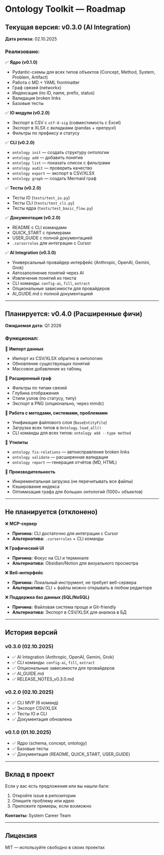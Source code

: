 # Ontology Toolkit — Roadmap

## Текущая версия: v0.3.0 (AI Integration)

**Дата релиза:** 02.10.2025

### Реализовано:

✅ **Ядро (v0.1.0)**
- Pydantic-схемы для всех типов объектов (Concept, Method, System, Problem, Artifact)
- Работа с MD + YAML frontmatter
- Граф связей (networkx)
- Индексация (по ID, name, prefix, status)
- Валидация broken links
- Базовые тесты

✅ **IO модули (v0.2.0)**
- Экспорт в CSV с `utf-8-sig` (совместимость с Excel)
- Экспорт в XLSX с вкладками (pandas + openpyxl)
- Фильтры по префиксу и статусу

✅ **CLI (v0.2.0)**
- `ontology init` — создать структуру онтологии
- `ontology add` — добавить понятие
- `ontology list` — показать список с фильтрами
- `ontology audit` — проверить качество
- `ontology export` — экспорт в CSV/XLSX
- `ontology graph` — создать Mermaid граф

✅ **Тесты (v0.2.0)**
- Тесты IO (`tests/test_io.py`)
- Тесты CLI (`tests/test_cli.py`)
- Тесты ядра (`tests/test_basic_flow.py`)

✅ **Документация (v0.2.0)**
- README с CLI командами
- QUICK_START с примерами
- USER_GUIDE с полной документацией
- `.cursorrules` для интеграции с Cursor

✅ **AI Integration (v0.3.0)**
- Универсальный провайдер интерфейс (Anthropic, OpenAI, Gemini, Grok)
- Автозаполнение понятий через AI
- Извлечение понятий из текста
- CLI команды: `config-ai`, `fill`, `extract`
- Опциональные зависимости для провайдеров
- AI_GUIDE.md с полной документацией

---

## Планируется: v0.4.0 (Расширенные фичи)

**Ожидаемая дата:** Q1 2026

### Функционал:

🚀 **Импорт данных**
- Импорт из CSV/XLSX обратно в онтологию
- Обновление существующих понятий
- Массовое добавление из таблиц

🚀 **Расширенный граф**
- Фильтры по типам связей
- Глубина отображения
- Стили узлов (по статусу, типу)
- Экспорт в PNG (опционально, через mmdc)

🚀 **Работа с методами, системами, проблемами**
- Унификация файлового слоя (`BaseEntityFile`)
- Загрузка всех типов в `Ontology.load_all()`
- CLI команды для всех типов: `ontology add --type method`

🚀 **Утилиты**
- `ontology fix-relations` — автоисправление broken links
- `ontology validate` — расширенная валидация
- `ontology report` — генерация отчётов (MD, HTML)

🚀 **Производительность**
- Инкрементальная загрузка (не перечитывать все файлы)
- Кэширование индекса
- Оптимизация графа для больших онтологий (1000+ объектов)

---

## Не планируется (отклонено)

❌ **MCP-сервер**
- **Причина:** CLI достаточно для интеграции с Cursor
- **Альтернатива:** `.cursorrules` + CLI команды

❌ **Графический UI**
- **Причина:** Фокус на CLI и терминале
- **Альтернатива:** Obsidian/Notion для визуального просмотра

❌ **Веб-интерфейс**
- **Причина:** Локальный инструмент, не требует веб-сервера
- **Альтернатива:** CLI + файлы можно открывать в любом редакторе

❌ **Поддержка баз данных (SQL/NoSQL)**
- **Причина:** Файловая система проще и Git-friendly
- **Альтернатива:** Экспорт в CSV/XLSX для анализа в БД

---

## История версий

### v0.3.0 (02.10.2025)
- ✅ AI Integration (Anthropic, OpenAI, Gemini, Grok)
- ✅ CLI команды: `config-ai`, `fill`, `extract`
- ✅ Опциональные зависимости для провайдеров
- ✅ AI_GUIDE.md
- ✅ RELEASE_NOTES_v0.3.0.md

### v0.2.0 (02.10.2025)
- ✅ CLI MVP (6 команд)
- ✅ Экспорт CSV/XLSX
- ✅ Тесты IO и CLI
- ✅ Документация обновлена

### v0.1.0 (01.10.2025)
- ✅ Ядро (schema, concept, ontology)
- ✅ Базовые тесты
- ✅ Документация (README, QUICK_START, USER_GUIDE)

---

## Вклад в проект

Если у вас есть предложения или вы нашли баги:

1. Откройте issue в репозитории
2. Опишите проблему или идею
3. Приложите примеры, если возможно

**Контакты:** System Career Team

---

## Лицензия

MIT — используйте свободно в своих проектах

